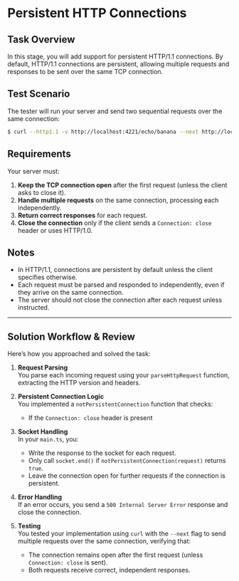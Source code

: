# Persistent HTTP Connections

## Task Overview

In this stage, you will add support for persistent HTTP/1.1 connections. By default, HTTP/1.1 connections are persistent, allowing multiple requests and responses to be sent over the same TCP connection.

## Test Scenario

The tester will run your server and send two sequential requests over the same connection:

```bash
$ curl --http1.1 -v http://localhost:4221/echo/banana --next http://localhost:4221/user-agent -H "User-Agent: blueberry/apple-blueberry"
```

## Requirements

Your server must:
1. **Keep the TCP connection open** after the first request (unless the client asks to close it).
2. **Handle multiple requests** on the same connection, processing each independently.
3. **Return correct responses** for each request.
4. **Close the connection** only if the client sends a `Connection: close` header or uses HTTP/1.0.

## Notes

- In HTTP/1.1, connections are persistent by default unless the client specifies otherwise.
- Each request must be parsed and responded to independently, even if they arrive on the same connection.
- The server should not close the connection after each request unless instructed.

---

## Solution Workflow & Review

Here’s how you approached and solved the task:

1. **Request Parsing**  
   You parse each incoming request using your `parseHttpRequest` function, extracting the HTTP version and headers.

2. **Persistent Connection Logic**  
   You implemented a `notPersistentConnection` function that checks:
   - If the `Connection: close` header is present 

3. **Socket Handling**  
   In your `main.ts`, you:
   - Write the response to the socket for each request.
   - Only call `socket.end()` if `notPersistentConnection(request)` returns `true`.
   - Leave the connection open for further requests if the connection is persistent.

4. **Error Handling**  
   If an error occurs, you send a `500 Internal Server Error` response and close the connection.

5. **Testing**  
   You tested your implementation using `curl` with the `--next` flag to send multiple requests over the same connection, verifying that:
   - The connection remains open after the first request (unless `Connection: close` is sent).
   - Both requests receive correct, independent responses.

